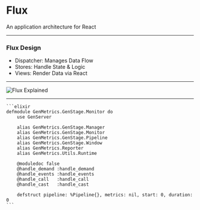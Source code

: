 # Flux 

An application architecture for React

---

### Flux Design

- Dispatcher: Manages Data Flow
- Stores: Handle State & Logic
- Views: Render Data via React

---

![Flux Explained](https://facebook.github.io/flux/img/flux-simple-f8-diagram-explained-1300w.png)

---


    ```elixir
    defmodule GenMetrics.GenStage.Monitor do
        use GenServer

        alias GenMetrics.GenStage.Manager
        alias GenMetrics.GenStage.Monitor
        alias GenMetrics.GenStage.Pipeline
        alias GenMetrics.GenStage.Window
        alias GenMetrics.Reporter
        alias GenMetrics.Utils.Runtime

        @moduledoc false
        @handle_demand :handle_demand
        @handle_events :handle_events
        @handle_call   :handle_call
        @handle_cast   :handle_cast

        defstruct pipeline: %Pipeline{}, metrics: nil, start: 0, duration: 0
    ```
